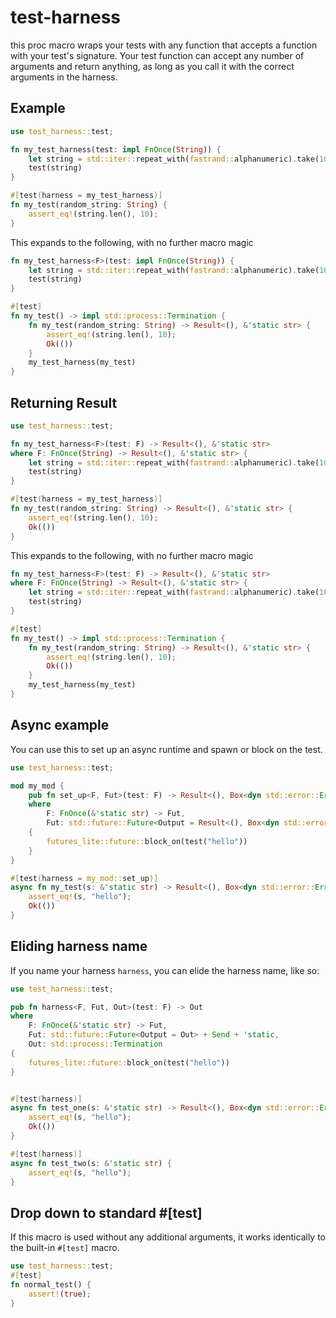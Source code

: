 # test-harness

this proc macro wraps your tests with any function that accepts a
function with your test's signature. Your test function can accept any
number of arguments and return anything, as long as you call it with
the correct arguments in the harness.

## Example
```rust
use test_harness::test;

fn my_test_harness(test: impl FnOnce(String)) {
    let string = std::iter::repeat_with(fastrand::alphanumeric).take(10).collect();
    test(string)
}

#[test(harness = my_test_harness)]
fn my_test(random_string: String) {
    assert_eq!(string.len(), 10);
}
```


This expands to the following, with no further macro magic

```rust
fn my_test_harness<F>(test: impl FnOnce(String)) {
    let string = std::iter::repeat_with(fastrand::alphanumeric).take(10).collect();
    test(string)
}

#[test]
fn my_test() -> impl std::process::Termination {
    fn my_test(random_string: String) -> Result<(), &'static str> {
        assert_eq!(string.len(), 10);
        Ok(())
    }
    my_test_harness(my_test)
}
```

## Returning Result
```rust
use test_harness::test;

fn my_test_harness<F>(test: F) -> Result<(), &'static str>
where F: FnOnce(String) -> Result<(), &'static str> {
    let string = std::iter::repeat_with(fastrand::alphanumeric).take(10).collect();
    test(string)
}

#[test(harness = my_test_harness)]
fn my_test(random_string: String) -> Result<(), &'static str> {
    assert_eq!(string.len(), 10);
    Ok(())
}
```


This expands to the following, with no further macro magic

```rust
fn my_test_harness<F>(test: F) -> Result<(), &'static str>
where F: FnOnce(String) -> Result<(), &'static str> {
    let string = std::iter::repeat_with(fastrand::alphanumeric).take(10).collect();
    test(string)
}

#[test]
fn my_test() -> impl std::process::Termination {
    fn my_test(random_string: String) -> Result<(), &'static str> {
        assert_eq!(string.len(), 10);
        Ok(())
    }
    my_test_harness(my_test)
}
```


## Async example

You can use this to set up an async runtime and spawn or block on the test.

```rust
use test_harness::test;

mod my_mod {
    pub fn set_up<F, Fut>(test: F) -> Result<(), Box<dyn std::error::Error>>
    where
        F: FnOnce(&'static str) -> Fut,
        Fut: std::future::Future<Output = Result<(), Box<dyn std::error::Error>>> + Send + 'static,
    {
        futures_lite::future::block_on(test("hello"))
    }
}

#[test(harness = my_mod::set_up)]
async fn my_test(s: &'static str) -> Result<(), Box<dyn std::error::Error>> {
    assert_eq!(s, "hello");
    Ok(())
}
```


## Eliding harness name

If you name your harness `harness`, you can elide the harness name, like so:

```rust
use test_harness::test;

pub fn harness<F, Fut, Out>(test: F) -> Out
where
    F: FnOnce(&'static str) -> Fut,
    Fut: std::future::Future<Output = Out> + Send + 'static,
    Out: std::process::Termination
{
    futures_lite::future::block_on(test("hello"))
}


#[test(harness)]
async fn test_one(s: &'static str) -> Result<(), Box<dyn std::error::Error>> {
    assert_eq!(s, "hello");
    Ok(())
}

#[test(harness)]
async fn test_two(s: &'static str) {
    assert_eq!(s, "hello");
}

```




## Drop down to standard #[test]

If this macro is used without any additional arguments, it works identically to the built-in `#[test]` macro.

```rust
use test_harness::test;
#[test]
fn normal_test() {
    assert!(true);
}
```

